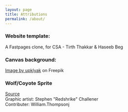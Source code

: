 ```yaml
---
layout: page
title: Attributions
permalink: /about/
---
```


### Website template: 
A Fastpages clone, for CSA - Tirth Thakkar & Haseeb Beg

### Canvas background:
<a href="https://www.freepik.com/free-vector/cosmic-background-alien-planet-deserted-landscape-with-mountains_13924256.htm#query=space%20game%20back%20ground&position=8&from_view=keyword&track=ais">Image by upklyak</a> on Freepik

### Wolf/Coyote Sprite
<a href="https://opengameart.org/content/lpc-wolf-animation">Source</a>
<br>
Graphic artist: Stephen "Redshrike" Challener
<br>
Contributer: William.Thompsonj
